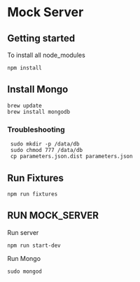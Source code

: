 
# Mock Server

## Getting started
To install all node_modules 
```
npm install
```
## Install Mongo
```
brew update
brew install mongodb
```
### Troubleshooting 
```
 sudo mkdir -p /data/db
 sudo chmod 777 /data/db
 cp parameters.json.dist parameters.json
```
## Run Fixtures
```
npm run fixtures
```
## RUN MOCK_SERVER
Run server
```
npm run start-dev 
```
Run Mongo
```
sudo mongod
```
